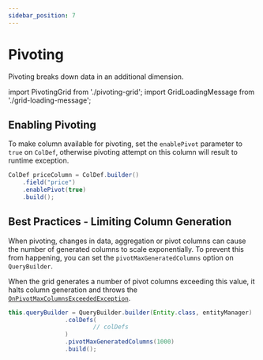 ```yaml
---
sidebar_position: 7
---
```


# Pivoting
Pivoting breaks down data in an additional dimension.

import PivotingGrid from './pivoting-grid';
import GridLoadingMessage from './grid-loading-message';

<GridLoadingMessage>
    <PivotingGrid></PivotingGrid>
</GridLoadingMessage>

## Enabling Pivoting
To make column available for pivoting, set the `enablePivot` parameter to `true` on `ColDef`,
otherwise pivoting attempt on this column will result to runtime exception.

```java
ColDef priceColumn = ColDef.builder()
    .field("price")
    .enablePivot(true)
    .build();
```

## Best Practices - Limiting Column Generation
When pivoting, changes in data, aggregation or pivot columns can cause the number of generated columns to scale exponentially.
To prevent this from happening, you can set the `pivotMaxGeneratedColumns` option on `QueryBuilder`.

When the grid generates a number of pivot columns exceeding this value, it halts column generation and throws 
the [`OnPivotMaxColumnsExceededException`](https://github.com/smolcan/ag-grid-jpa-adapter/blob/main/src/main/java/io/github/smolcan/aggrid/jpa/adapter/exceptions/OnPivotMaxColumnsExceededException.java).

```java
this.queryBuilder = QueryBuilder.builder(Entity.class, entityManager)
                .colDefs(
                        // colDefs
                )
                .pivotMaxGeneratedColumns(1000)
                .build();
```
